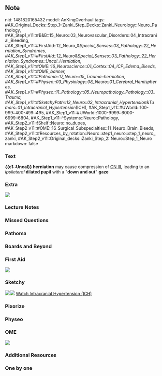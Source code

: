 ## Note
nid: 1481820165432
model: AnKingOverhaul
tags: #AK_Original_Decks::Step_1::Zanki_Step_Decks::Zanki_Neurology::Neuro_Pathology, #AK_Step1_v11::#B&B::15_Neuro::03_Neurovascular_Disorders::04_Intracranial_Bleeding, #AK_Step1_v11::#FirstAid::12_Neuro_&_Special_Senses::03_Pathology::22_Herniation_Syndromes, #AK_Step1_v11::#FirstAid::12_Neuro_&_Special_Senses::03_Pathology::22_Herniation_Syndromes::Uncal_Herniation, #AK_Step1_v11::#OME::16_Neuroscience::01_Cortex::04_ICP_Edema_Bleeds, #AK_Step1_v11::#OME_banner, #AK_Step1_v11::#Pathoma::17_Neuro::05_Trauma::herniation, #AK_Step1_v11::#Physeo::03_Physiology::08_Neuro::01_Cerebral_Hemispheres, #AK_Step1_v11::#Physeo::11_Pathology::05_Neuropathology_Pathology::03_Trauma, #AK_Step1_v11::#SketchyPath::13_Neuro::02_Intracranial_Hypertension_&_Tumors::01_Intracranial_Hypertension_(ICH), #AK_Step1_v11::#UWorld::100-999::400-499::495, #AK_Step1_v11::#UWorld::1000-9999::6000-6999::6804, #AK_Step1_v11::^Systems::Neuro::Pathology, #AK_Step2_v11::!Shelf::Neuro::no_dupes, #AK_Step2_v11::#OME::16_Surgical_Subspecialties::11_Neuro_Brain_Bleeds, #AK_Step2_v11::#Resources_by_rotation::Neuro::step1_neuro::step_1_neuro_zanki, #AK_Step2_v11::Original_decks::Zanki_Step_2::Neuro::Step_1_Neuro
markdown: false

### Text
<div>
  <div>
    <b>{{c1::Uncal}} herniation</b> may cause compression of <u>CN
    III</u>, leading to an <i>ipsilateral</i> <b>dilated pupil</b>
    with a "<b>down and out</b>" <b>gaze</b>
  </div>
</div>

### Extra
<img src="paste-154481383703007.jpg">

### Lecture Notes


### Missed Questions


### Pathoma


### Boards and Beyond


### First Aid
<img src="tmpjNSO2U.png">

### Sketchy
<img src=
"Screen%20Shot%202019-11-17%20at%2012.12.55%20AM_1566160514431.jpg"><img src="Zoverall%20picture%20(86).JPG">
<a href=
"https://dashboard.sketchy.com/study/medical/courses/medical-pathophysiology/units/medical-pathophysiology-neuro/videos/medical-pathophysiology-neuro-intracranial-hypertension-and-tumors-intracranial-hypertension-ich?utm_source=anki&utm_medium=partnership&utm_campaign=february_update&utm_content=medical">
Watch Intracranial Hypertension (ICH)</a>

### Pixorize


### Physeo


### OME
<div class="ome-widget">
  <a href="https://onlinemeded.org?ref=anki"><img src=
  "_OME_AnkiFlashcards_General_7.png"></a>
</div>

### Additional Resources


### One by one


